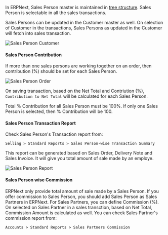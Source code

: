 In ERPNext, Sales Person master is maintained in [tree structure](https://docs.erpnext.com/docs/v13/user/manual/en/setting-up/articles/managing-tree-structure-masters.html). Sales Person is selectable in all the sales transactions.

Sales Persons can be updated in the Customer master as well. On selection of Customer in the transactions, Sales Persons as updated in the Customer will fetch into sales transaction.

![Sales Person Customer](https://docs.erpnext.com/files/sales-person-in-customer.png)

#### Sales Person Contribution

If more than one sales persons are working together on an order, then contribution (%) should be set for each Sales Person.

![Sales Person Order](https://docs.erpnext.com/files/sales-person-in-sales-order.png)

On saving transaction, based on the Net Total and Contriution (%), `Contribution to Net Total` will be calculated for each Sales Person.

Total % Contribution for all Sales Person must be 100%. If only one Sales Person is selected, then % Contribution will be 100.

#### Sales Person Transaction Report

Check Sales Person's Transaction report from:

`Selling > Standard Reports > Sales Person-wise Transaction Summary`

This report can be generated based on Sales Order, Delivery Note and Sales Invoice. It will give you total amount of sale made by an employe.

![Sales Person Report](https://docs.erpnext.com/files/sales-person-wise-transaction-summary-report.png)

#### Sales Person wise Commission

ERPNext only provide total amount of sale made by a Sales Person. If you offer commission to Sales Person, you should add Sales Person as Sales Partners in ERPNext. For Sales Partners, you can define Commission (%). On selected on Sales Partner in a sales transction, based on Net Total, Commission Amount is calculated as well. You can check Sales Partner's commission report from:

`Accounts > Standard Reports > Sales Partners Commission`